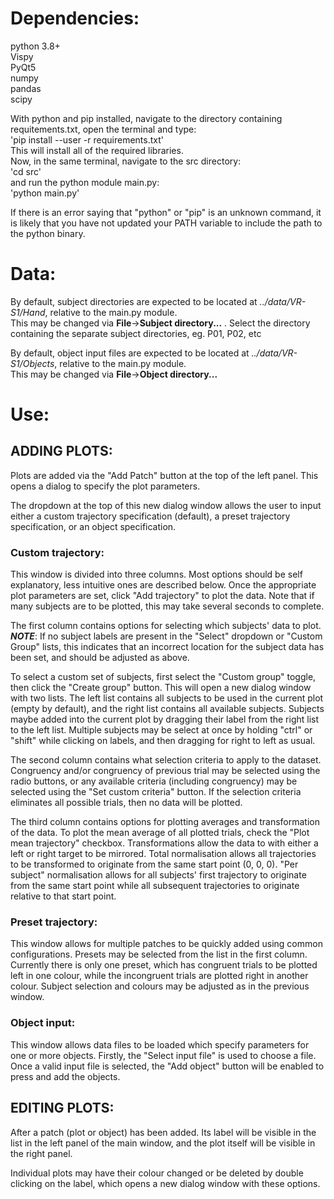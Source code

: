 # Dependencies:
python 3.8+  
Vispy  
PyQt5  
numpy  
pandas  
scipy

With python and pip installed, navigate to the directory containing requitements.txt, open the terminal and type:  
'pip install --user -r requirements.txt'  
This will install all of the required libraries.  
Now, in the same terminal, navigate to the src directory:  
'cd src'  
and run the python module main.py:  
'python main.py'    

If there is an error saying that "python" or "pip" is an unknown command, it is likely that you have not updated your PATH variable to include the path to the python binary.


# Data:
By default, subject directories are expected to be located at *../data/VR-S1/Hand*, relative to the
main.py module.  
This may be changed via **File**->**Subject directory...** . Select the directory containing the separate
subject directories, eg. P01, P02, etc

By default, object input files are expected to be located at *../data/VR-S1/Objects*, relative to the
main.py module.  
This may be changed via **File**->**Object directory...**

# Use:
## ADDING PLOTS:
Plots are added via the "Add Patch" button at the top of the left panel. This opens a dialog to
specify the plot parameters.

The dropdown at the top of this new dialog window allows the user to input either a custom
trajectory specification (default), a preset trajectory specification, or an object specification.

### Custom trajectory:
This window is divided into three columns. Most options should be self explanatory, less intuitive
ones are described below.
Once the appropriate plot parameters are set, click "Add trajectory" to plot the data. Note that if
many subjects are to be plotted, this may take several seconds to complete.

The first column contains options for selecting which subjects' data to plot.
***NOTE***: If no subject labels are present in the "Select" dropdown or "Custom Group" lists, this indicates
that an incorrect location for the subject data has been set, and should be adjusted as above.

To select a custom set of subjects, first select the "Custom group" toggle, then click the "Create
group" button. This will open a new dialog window with two lists. The left list contains all
subjects to be used in the current plot (empty by default), and the right list contains all
available subjects. 
Subjects maybe added into the current plot by dragging their label from the right list to the left
list. Multiple subjects may be select at once by holding "ctrl" or "shift" while clicking on
labels, and then dragging for right to left as usual.

The second column contains what selection criteria to apply to the dataset. Congruency and/or congruency of
previous trial may be selected using the radio buttons, or any available criteria (including congruency) may be selected using the "Set custom criteria" button.
If the selection criteria eliminates all possible trials, then no data will be plotted.

The third column contains options for plotting averages and transformation of the data. To plot the
mean average of all plotted trials, check the "Plot mean trajectory" checkbox.
Transformations allow the data to with either a left or right target to be mirrored.
Total normalisation allows all trajectories to be transformed to originate from the same start
point (0, 0, 0).
"Per subject" normalisation allows for all subjects' first trajectory to originate from the same start point while
all subsequent trajectories to originate relative to that start point.

### Preset trajectory:
This window allows for multiple patches to be quickly added using common configurations.
Presets may be selected from the list in the first column.
Currently there is only one preset, which has congruent trials to be plotted left in one colour, while the
incongruent trials are plotted right in another colour. Subject selection and colours may be
adjusted as in the previous window.

### Object input:
This window allows data files to be loaded which specify parameters for one or more objects.
Firstly, the "Select input file" is used to choose a file.
Once a valid input file is selected, the "Add object" button will be enabled to press and add the
objects.


## EDITING PLOTS:
After a patch (plot or object) has been added. Its label will be visible in the list in the left
panel of the main window, and the plot itself will be visible in the right panel.

Individual plots may have their colour changed or be deleted by double clicking on the label, which
opens a new dialog window with these options.
